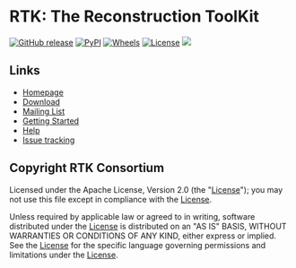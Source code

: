 RTK: The Reconstruction ToolKit
===============================

[![GitHub release](https://img.shields.io/github/release/SimonRit/RTK.svg)](https://github.com/SimonRit/RTK/releases/latest)
[![PyPI](https://img.shields.io/pypi/v/itk-rtk.svg)](https://pypi.python.org/pypi/itk-rtk)
[![Wheels](https://img.shields.io/pypi/wheel/itk-rtk.svg)](https://pypi.org/project/itk-rtk)
[![License](https://img.shields.io/badge/License-Apache%202.0-blue.svg)](https://github.com/SimonRit/RTK/blob/master/LICENSE.TXT)
[![][gha-img]][gha-link]

[gha-img]: https://github.com/SimonRit/RTK/actions/workflows/build-test-package.yml/badge.svg
[gha-link]: https://github.com/SimonRit/RTK/actions/workflows/build-test-package.yml


Links
-----

* [Homepage](http://www.openrtk.org)
* [Download](http://www.openrtk.org/RTK/resources/software.html)
* [Mailing List](http://public.kitware.com/mailman/listinfo/rtk-users)
* [Getting Started](GettingStarted.md)
* [Help](http://wiki.openrtk.org)
* [Issue tracking](https://github.com/SimonRit/RTK/issues)


Copyright RTK Consortium
------------------------

  Licensed under the Apache License, Version 2.0 (the
  "[License](http://www.apache.org/licenses/LICENSE-2.0.txt)"); you may not use
  this file except in compliance with the
  [License](http://www.apache.org/licenses/LICENSE-2.0.txt).

  Unless required by applicable law or agreed to in writing, software
  distributed under the
  [License](http://www.apache.org/licenses/LICENSE-2.0.txt) is distributed on
  an "AS IS" BASIS, WITHOUT WARRANTIES OR CONDITIONS OF ANY KIND, either
  express or implied. See the
  [License](http://www.apache.org/licenses/LICENSE-2.0.txt) for the specific
  language governing permissions and limitations under the
  [License](http://www.apache.org/licenses/LICENSE-2.0.txt).
